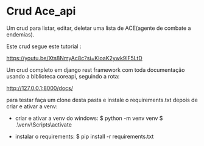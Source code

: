 # Crud Ace_api

Um crud para listar, editar, deletar uma lista de ACE(agente de combate a endemias).

Este crud segue este tutorial :
 
https://youtu.be/Xts8NmyAc8c?si=KIoaK2ywk9lF5LtD 

Um crud completo em django rest framework com toda documentação usando a biblioteca coreapi, seguindo a rota:

http://127.0.0.1:8000/docs/

para testar faça um clone desta pasta e instale o requirements.txt depois de criar e ativar a venv:

- criar e ativar a venv do windows: 
$ python -m venv venv
$ .\venv\Scripts\activate

- instalar o requirements:
$ pip install -r requirements.txt


